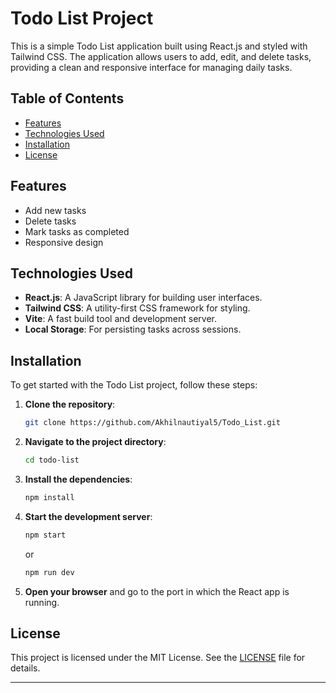 # Todo List Project

This is a simple Todo List application built using React.js and styled with Tailwind CSS. The application allows users to add, edit, and delete tasks, providing a clean and responsive interface for managing daily tasks.

## Table of Contents

- [Features](#features)
- [Technologies Used](#technologies-used)
- [Installation](#installation)
- [License](#license)

## Features

- Add new tasks
- Delete tasks
- Mark tasks as completed
- Responsive design

## Technologies Used

- **React.js**: A JavaScript library for building user interfaces.
- **Tailwind CSS**: A utility-first CSS framework for styling.
- **Vite**: A fast build tool and development server.
- **Local Storage**: For persisting tasks across sessions.

## Installation

To get started with the Todo List project, follow these steps:

1. **Clone the repository**:

   ```bash
   git clone https://github.com/Akhilnautiyal5/Todo_List.git
   ```

2. **Navigate to the project directory**:

   ```bash
   cd todo-list
   ```

3. **Install the dependencies**:

   ```bash
   npm install
   ```

4. **Start the development server**:

   ```bash
   npm start
   ```
   or
   ```bash
   npm run dev
   ```

5. **Open your browser** and go to the port in which the React app is running.

## License

This project is licensed under the MIT License. See the [LICENSE](LICENSE) file for details.

---
